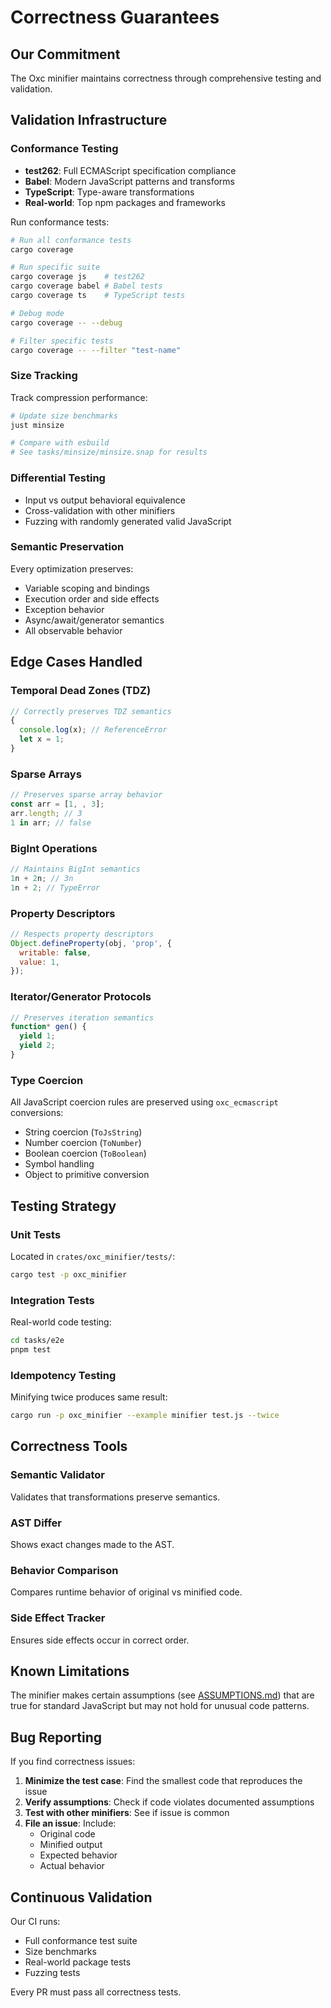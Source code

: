# Correctness Guarantees

## Our Commitment

The Oxc minifier maintains correctness through comprehensive testing and validation.

## Validation Infrastructure

### Conformance Testing

- **test262**: Full ECMAScript specification compliance
- **Babel**: Modern JavaScript patterns and transforms
- **TypeScript**: Type-aware transformations
- **Real-world**: Top npm packages and frameworks

Run conformance tests:

```bash
# Run all conformance tests
cargo coverage

# Run specific suite
cargo coverage js    # test262
cargo coverage babel # Babel tests
cargo coverage ts    # TypeScript tests

# Debug mode
cargo coverage -- --debug

# Filter specific tests
cargo coverage -- --filter "test-name"
```

### Size Tracking

Track compression performance:

```bash
# Update size benchmarks
just minsize

# Compare with esbuild
# See tasks/minsize/minsize.snap for results
```

### Differential Testing

- Input vs output behavioral equivalence
- Cross-validation with other minifiers
- Fuzzing with randomly generated valid JavaScript

### Semantic Preservation

Every optimization preserves:

- Variable scoping and bindings
- Execution order and side effects
- Exception behavior
- Async/await/generator semantics
- All observable behavior

## Edge Cases Handled

### Temporal Dead Zones (TDZ)

```javascript
// Correctly preserves TDZ semantics
{
  console.log(x); // ReferenceError
  let x = 1;
}
```

### Sparse Arrays

```javascript
// Preserves sparse array behavior
const arr = [1, , 3];
arr.length; // 3
1 in arr; // false
```

### BigInt Operations

```javascript
// Maintains BigInt semantics
1n + 2n; // 3n
1n + 2; // TypeError
```

### Property Descriptors

```javascript
// Respects property descriptors
Object.defineProperty(obj, 'prop', {
  writable: false,
  value: 1,
});
```

### Iterator/Generator Protocols

```javascript
// Preserves iteration semantics
function* gen() {
  yield 1;
  yield 2;
}
```

### Type Coercion

All JavaScript coercion rules are preserved using `oxc_ecmascript` conversions:

- String coercion (`ToJsString`)
- Number coercion (`ToNumber`)
- Boolean coercion (`ToBoolean`)
- Symbol handling
- Object to primitive conversion

## Testing Strategy

### Unit Tests

Located in `crates/oxc_minifier/tests/`:

```bash
cargo test -p oxc_minifier
```

### Integration Tests

Real-world code testing:

```bash
cd tasks/e2e
pnpm test
```

### Idempotency Testing

Minifying twice produces same result:

```bash
cargo run -p oxc_minifier --example minifier test.js --twice
```

## Correctness Tools

### Semantic Validator

Validates that transformations preserve semantics.

### AST Differ

Shows exact changes made to the AST.

### Behavior Comparison

Compares runtime behavior of original vs minified code.

### Side Effect Tracker

Ensures side effects occur in correct order.

## Known Limitations

The minifier makes certain assumptions (see [ASSUMPTIONS.md](./ASSUMPTIONS.md)) that are true for standard JavaScript but may not hold for unusual code patterns.

## Bug Reporting

If you find correctness issues:

1. **Minimize the test case**: Find the smallest code that reproduces the issue
2. **Verify assumptions**: Check if code violates documented assumptions
3. **Test with other minifiers**: See if issue is common
4. **File an issue**: Include:
   - Original code
   - Minified output
   - Expected behavior
   - Actual behavior

## Continuous Validation

Our CI runs:

- Full conformance test suite
- Size benchmarks
- Real-world package tests
- Fuzzing tests

Every PR must pass all correctness tests.
